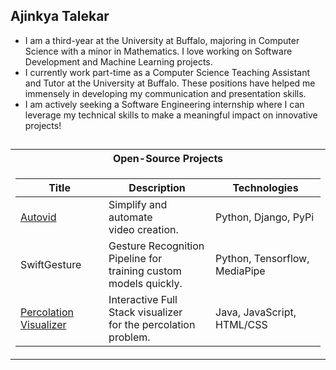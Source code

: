## Ajinkya Talekar
* I am a third-year at the University at Buffalo, majoring in Computer Science with a minor in Mathematics. I love working on Software Development and Machine Learning projects.
* I currently work part-time as a Computer Science Teaching Assistant and Tutor at the University at Buffalo. These positions have helped me immensely in developing my communication and presentation skills.
* I am actively seeking a Software Engineering internship where I can leverage my technical skills to make a meaningful impact on innovative projects!
##

<table>
<tr><th>Open-Source Projects</th></tr>
<tr><td>

|Title | Description | Technologies|
|--|--|--|
| [Autovid](https://github.com/ajinkyatalekar/autovid) | Simplify and automate <br> video creation. | Python, Django, PyPi|
| SwiftGesture | Gesture Recognition Pipeline for <br> training custom models quickly. | Python, Tensorflow, MediaPipe|
| [Percolation Visualizer](https://github.com/ajinkyatalekar/percolation-visualizer) | Interactive Full Stack visualizer <br> for the percolation problem. | Java, JavaScript, HTML/CSS|

</td></tr>
</table>


<!--
**ajinkyatalekar/ajinkyatalekar** is a ✨ _special_ ✨ repository because its `README.md` (this file) appears on your GitHub profile.

Here are some ideas to get you started:

- 🔭 I’m currently working on ...
- 🌱 I’m currently learning ...
- 👯 I’m looking to collaborate on ...
- 🤔 I’m looking for help with ...
- 💬 Ask me about ...
- 📫 How to reach me: ...
- 😄 Pronouns: ...
- ⚡ Fun fact: ...
-->
